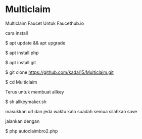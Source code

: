 # Multiclaim
Multiclaim Faucet Untuk Faucethub.io

cara install

$ apt update && apt upgrade

$ apt install php

$ apt install git

$ git clone https://github.com/kadal15/Multiclaim.git

$ cd Multiclaim

Terus untuk membuat allkey 

$ sh allkeymaker.sh

masukkan url dan jeda waktu kalo suadah semua silahkan save

jalankan dengan 

$ php autoclaimbro2.php
